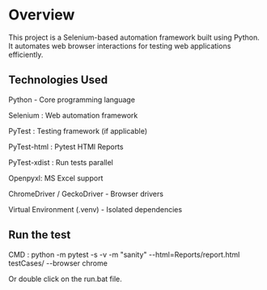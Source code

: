 # Overview

This project is a Selenium-based automation framework built using Python. It automates web browser interactions for testing web applications efficiently.

## Technologies Used

Python - Core programming language

Selenium : Web automation framework

PyTest : Testing framework (if applicable)

PyTest-html : Pytest HTMl Reports

PyTest-xdist : Run tests parallel

Openpyxl: MS Excel support

ChromeDriver / GeckoDriver - Browser drivers

Virtual Environment (.venv) - Isolated dependencies

## Run the test
CMD : python -m pytest -s -v -m "sanity" --html=Reports/report.html testCases/ --browser chrome

Or double click on the run.bat file.
